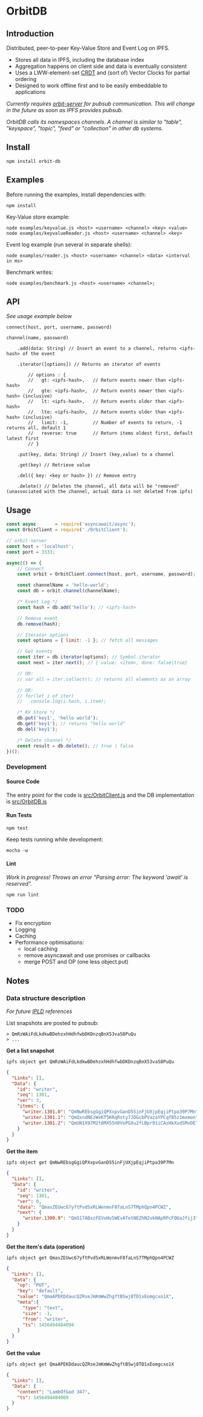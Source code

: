 # OrbitDB

## Introduction

Distributed, peer-to-peer Key-Value Store and Event Log on IPFS.

- Stores all data in IPFS, including the database index
- Aggregation happens on client side and data is eventually consistent
- Uses a LWW-element-set [CRDT](https://en.wikipedia.org/wiki/Conflict-free_replicated_data_type) and (sort of) Vector Clocks for partial ordering
- Designed to work offline first and to be easily embeddable to applications

_Currently requires [orbit-server](https://github.com/haadcode/orbit-server) for pubsub communication. This will change in the future as soon as IPFS provides pubsub._

_OrbitDB calls its namespaces channels. A channel is similar to "table", "keyspace", "topic", "feed" or "collection" in other db systems._

## Install
```
npm install orbit-db
```

## Examples
Before running the examples, install dependencies with:
```
npm install
```

Key-Value store example:
```
node examples/keyvalue.js <host> <username> <channel> <key> <value>
node examples/keyvalueReader.js <host> <username> <channel> <key>
```

Event log example (run several in separate shells):
```
node examples/reader.js <host> <username> <channel> <data> <interval in ms>
```

Benchmark writes:
```
node examples/benchmark.js <host> <username> <channel>;
```

## API
_See usage example below_

    connect(host, port, username, password)

    channel(name, password)

        .add(data: String) // Insert an event to a channel, returns <ipfs-hash> of the event

        .iterator([options]) // Returns an iterator of events

            // options : { 
            //   gt: <ipfs-hash>,   // Return events newer than <ipfs-hash>
            //   gte: <ipfs-hash>,  // Return events newer then <ipfs-hash> (inclusive)
            //   lt: <ipfs-hash>,   // Return events older than <ipfs-hash>
            //   lte: <ipfs-hash>,  // Return events older than <ipfs-hash> (inclusive)
            //   limit: -1,         // Number of events to return, -1 returns all, default 1
            //   reverse: true      // Return items oldest first, default latest first
            // }

        .put(key, data: String) // Insert (key,value) to a channel

        .get(key) // Retrieve value

        .del({ key: <key or hash> }) // Remove entry

        .delete() // Deletes the channel, all data will be "removed" (unassociated with the channel, actual data is not deleted from ipfs)

## Usage
```javascript
const async       = require('asyncawait/async');
const OrbitClient = require('./OrbitClient');

// orbit-server
const host = 'localhost';
const port = 3333;

async(() => {
    // Connect
    const orbit = OrbitClient.connect(host, port, username, password);

    const channelName = 'hello-world';
    const db = orbit.channel(channelName);

    /* Event Log */
    const hash = db.add('hello'); // <ipfs-hash>

    // Remove event
    db.remove(hash);

    // Iterator options
    const options = { limit: -1 }; // fetch all messages

    // Get events
    const iter = db.iterator(options); // Symbol.iterator
    const next = iter.next(); // { value: <item>, done: false|true}

    // OR:
    // var all = iter.collect(); // returns all elements as an array

    // OR:
    // for(let i of iter)
    //   console.log(i.hash, i.item);

    /* KV Store */
    db.put('key1', 'hello world');
    db.get('key1'); // returns "hello world"
    db.del('key1');

    /* Delete channel */
    const result = db.delete(); // true | false
})();
```

### Development
#### Source Code
The entry point for the code is [src/OrbitClient.js](https://github.com/haadcode/orbit-db/blob/master/src/OrbitClient.js) and the DB implementation is [src/OrbitDB.js](https://github.com/haadcode/orbit-db/blob/master/src/OrbitDB.js)

#### Run Tests
```
npm test
```

Keep tests running while development:
```
mocha -w
```

#### Lint
*Work in progress! Throws an error "Parsing error: The keyword 'await' is reserved".*
```
npm run lint
```

### TODO
- Fix encryption
- Logging
- Caching
- Performance optimisations: 
  - local caching
  - remove asyncawait and use promises or callbacks
  - merge POST and OP (one less object.put)

## Notes
### Data structure description
*For future [IPLD](https://github.com/ipfs/ipld-examples) references*

List snapshots are posted to pubsub:
```
> QmRzWAiFdLkdkwBDehzxhHdhfwbDKDnzqBnX53va58PuQu
> ...
```

**Get a list snapshot**

`ipfs object get QmRzWAiFdLkdkwBDehzxhHdhfwbDKDnzqBnX53va58PuQu`
```json
{
  "Links": [],
  "Data": {
    "id": "writer",
    "seq": 1301,
    "ver": 3,
    "items": {
      "writer.1301.0": "QmNwREbsgGgiQPXxpvGanD55inFjUXjpEqjiPtpa39P7Mn",
      "writer.1301.1": "QmQxndNEzWxKT5KRqRsty7JDGcbPVazaYPCqfB5z1mxmon",
      "writer.1301.2": "QmUN1X97M2t8MX55H8VoPGXu2fLBpr91iCAzHkXudSMvDE"
    }
  }
}
```

**Get the item**

`ipfs object get QmNwREbsgGgiQPXxpvGanD55inFjUXjpEqjiPtpa39P7Mn`
```json
{
  "Links": [],
  "Data": {
    "id": "writer",
    "seq": 1301,
    "ver": 0,
    "data": "QmasZEUwc67yftPvdSxRLWenmvF8faLnS7TMphQpn4PCWZ",
    "next": {
      "writer.1300.9": "QmS17ABxzFEVoHv5WEvATetNEZhN2vkNApRPcFQUaJfij3"
    }
  }
}
```

**Get the item's data (operation)**

`ipfs object get QmasZEUwc67yftPvdSxRLWenmvF8faLnS7TMphQpn4PCWZ`
```json
{
  "Links": [],
  "Data": {
    "op": "PUT",
    "key": "default",
    "value": "QmaAPEKDdaucQZRseJmKmWwZhgftBSwj8TD1xEomgcxo1X",
    "meta":{
      "type": "text",
      "size": -1,
      "from": "writer",
      "ts": 1456494484094
    }
  }
}
```

**Get the value**

`ipfs object get QmaAPEKDdaucQZRseJmKmWwZhgftBSwj8TD1xEomgcxo1X`
```json
{
  "Links": [],
  "Data": {
    "content": "LambOfGod 347",
    "ts": 1456494484089
  }
}
```
